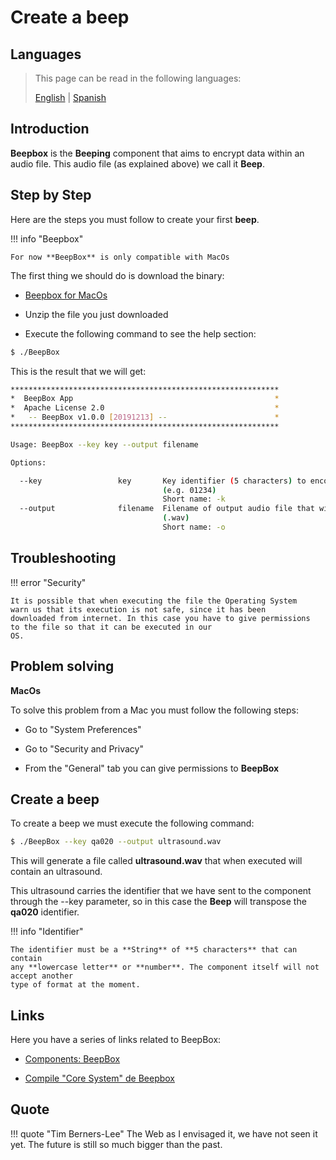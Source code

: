 # Create a beep

## Languages

> This page can be read in the following languages:
>  
> [English](https://docs.beeping.io/tutorials/beeps/) | [Spanish](https://docs-es.beeping.io/tutorials/beeps/)

## Introduction

**Beepbox** is the **Beeping** component that aims to encrypt data within an audio file. This audio file (as explained above) we call it **Beep**.

## Step by Step

Here are the steps you must follow to create your first **beep**.

!!! info "Beepbox"

    For now **BeepBox** is only compatible with MacOs
    

The first thing we should do is download the binary:

- [Beepbox for MacOs](https://github.com/beeping-io/beepbox/releases/download/1.0.0/BeepBox-MacOs.zip)

- Unzip the file you just downloaded

- Execute the following command to see the help section:

``` bash
$ ./BeepBox
```

This is the result that we will get:

``` bash
************************************************************
*  BeepBox App                                             *
*  Apache License 2.0                                      *
*   -- BeepBox v1.0.0 [20191213] --                        *
************************************************************

Usage: BeepBox --key key --output filename

Options:

  --key                 key       Key identifier (5 characters) to encode in output audio 
                                  (e.g. 01234)
                                  Short name: -k
  --output              filename  Filename of output audio file that will be written 
                                  (.wav)
                                  Short name: -o

```

## Troubleshooting

!!! error "Security"

    It is possible that when executing the file the Operating System
    warn us that its execution is not safe, since it has been
    downloaded from internet. In this case you have to give permissions
    to the file so that it can be executed in our
    OS.

## Problem solving

**MacOs**

To solve this problem from a Mac you must follow the following steps:

- Go to "System Preferences"

- Go to "Security and Privacy"

- From the "General" tab you can give permissions to **BeepBox**

## Create a beep

To create a beep we must execute the following command:

``` bash
$ ./BeepBox --key qa020 --output ultrasound.wav
```

This will generate a file called **ultrasound.wav** that when executed will contain an ultrasound.

This ultrasound carries the identifier that we have sent to the component through the --key parameter, so in this case the **Beep** will transpose the **qa020** identifier.

!!! info "Identifier"

    The identifier must be a **String** of **5 characters** that can contain
    any **lowercase letter** or **number**. The component itself will not accept another
    type of format at the moment.

## Links

Here you have a series of links related to BeepBox:

- [Components: BeepBox](/components/beepbox/)

- [Compile "Core System" de Beepbox](/components/core/)

## Quote

!!! quote "Tim Berners-Lee"
    The Web as I envisaged it, we have not seen it yet. The future is still so much bigger than the past.
